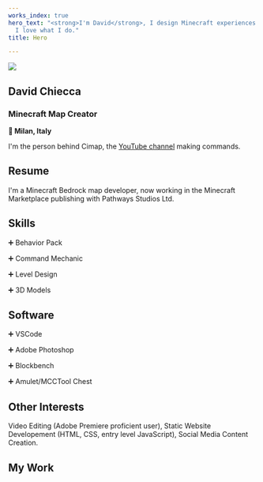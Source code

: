 ```yaml
---
works_index: true
hero_text: "<strong>I'm David</strong>, I design Minecraft experiences. But most importantly,
  I love what I do."
title: Hero

---
```

<Hero :text="$page.frontmatter.hero_text">

![](/upload/img-100-round.jpg)

## David Chiecca

### Minecraft Map Creator

**📍 Milan, Italy**

I'm the person behind Cimap, the [YouTube channel](https://www.youtube.com/cimap) making commands.

## Resume

I'm a Minecraft Bedrock map developer, now working in the Minecraft Marketplace publishing with Pathways Studios Ltd.

## Skills

➕ Behavior Pack

➕ Command Mechanic

➕ Level Design

➕ 3D Models

## Software

➕ VSCode

➕ Adobe Photoshop

➕ Blockbench

➕ Amulet/MCCTool Chest

## Other Interests

Video Editing (Adobe Premiere proficient user), Static Website Developement (HTML, CSS, entry level JavaScript), Social Media Content Creation.

## My Work

<WorksList />